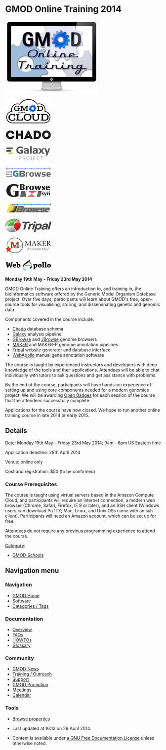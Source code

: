 



<span id="top"></span>




# <span dir="auto">GMOD Online Training 2014</span>











<img
src="https://raw.githubusercontent.com/GMOD/gmod.github.io/main/mediawiki/images/thumb/6/6f/Gmod-online-training.png/300px-Gmod-online-training.png"
srcset="https://raw.githubusercontent.com/GMOD/gmod.github.io/main/mediawiki/images/thumb/6/6f/Gmod-online-training.png/450px-Gmod-online-training.png 1.5x, https://raw.githubusercontent.com/GMOD/gmod.github.io/main/mediawiki/images/6/6f/Gmod-online-training.png 2x"
width="300" height="235" alt="Gmod-online-training.png" />




[<img
src="https://raw.githubusercontent.com/GMOD/gmod.github.io/main/mediawiki/images/thumb/6/69/GitcLogo.png/150px-GitcLogo.png"
srcset="https://raw.githubusercontent.com/GMOD/gmod.github.io/main/mediawiki/images/thumb/6/69/GitcLogo.png/225px-GitcLogo.png 1.5x, https://raw.githubusercontent.com/GMOD/gmod.github.io/main/mediawiki/images/thumb/6/69/GitcLogo.png/300px-GitcLogo.png 2x"
width="150" height="86" alt="GMOD in the Cloud toolset" />](Cloud.1 "GMOD in the Cloud toolset")


[<img
src="https://raw.githubusercontent.com/GMOD/gmod.github.io/main/mediawiki/images/thumb/d/d5/ChadoLogo.png/150px-ChadoLogo.png"
srcset="https://raw.githubusercontent.com/GMOD/gmod.github.io/main/mediawiki/images/thumb/d/d5/ChadoLogo.png/225px-ChadoLogo.png 1.5x, https://raw.githubusercontent.com/GMOD/gmod.github.io/main/mediawiki/images/thumb/d/d5/ChadoLogo.png/300px-ChadoLogo.png 2x"
width="150" height="33" alt="Chado: Biological database schema" />](Chado "Chado: Biological database schema")


[<img
src="https://raw.githubusercontent.com/GMOD/gmod.github.io/main/mediawiki/images/thumb/c/c7/GalaxyLogoBigger.png/150px-GalaxyLogoBigger.png"
srcset="https://raw.githubusercontent.com/GMOD/gmod.github.io/main/mediawiki/images/thumb/c/c7/GalaxyLogoBigger.png/225px-GalaxyLogoBigger.png 1.5x, https://raw.githubusercontent.com/GMOD/gmod.github.io/main/mediawiki/images/thumb/c/c7/GalaxyLogoBigger.png/300px-GalaxyLogoBigger.png 2x"
width="150" height="53" alt="Galaxy: Data analysis &amp; integration" />](Galaxy.1 "Galaxy: Data analysis & integration")


[<img
src="https://raw.githubusercontent.com/GMOD/gmod.github.io/main/mediawiki/images/thumb/0/04/GBrowseLogo.png/150px-GBrowseLogo.png"
srcset="https://raw.githubusercontent.com/GMOD/gmod.github.io/main/mediawiki/images/thumb/0/04/GBrowseLogo.png/225px-GBrowseLogo.png 1.5x, https://raw.githubusercontent.com/GMOD/gmod.github.io/main/mediawiki/images/thumb/0/04/GBrowseLogo.png/300px-GBrowseLogo.png 2x"
width="150" height="35" alt="GBrowse: Genome annotation viewer" />](GBrowse.1 "GBrowse: Genome annotation viewer")


[<img
src="https://raw.githubusercontent.com/GMOD/gmod.github.io/main/mediawiki/images/thumb/4/44/GBrowse_syn_logo.png/150px-GBrowse_syn_logo.png"
srcset="https://raw.githubusercontent.com/GMOD/gmod.github.io/main/mediawiki/images/thumb/4/44/GBrowse_syn_logo.png/225px-GBrowse_syn_logo.png 1.5x, https://raw.githubusercontent.com/GMOD/gmod.github.io/main/mediawiki/images/thumb/4/44/GBrowse_syn_logo.png/300px-GBrowse_syn_logo.png 2x"
width="150" height="48" alt="GBrowse_syn: Synteny viewer" />](GBrowse_syn.1 "GBrowse_syn: Synteny viewer")


[<img
src="https://raw.githubusercontent.com/GMOD/gmod.github.io/main/mediawiki/images/thumb/a/ac/JBrowseLogo.png/150px-JBrowseLogo.png"
srcset="https://raw.githubusercontent.com/GMOD/gmod.github.io/main/mediawiki/images/thumb/a/ac/JBrowseLogo.png/225px-JBrowseLogo.png 1.5x, https://raw.githubusercontent.com/GMOD/gmod.github.io/main/mediawiki/images/thumb/a/ac/JBrowseLogo.png/300px-JBrowseLogo.png 2x"
width="150" height="33"
alt="JBrowse: Super-fast genome annotation viewer" />](JBrowse.1 "JBrowse: Super-fast genome annotation viewer")


[<img
src="https://raw.githubusercontent.com/GMOD/gmod.github.io/main/mediawiki/images/thumb/0/06/TripalLogo.png/150px-TripalLogo.png"
srcset="https://raw.githubusercontent.com/GMOD/gmod.github.io/main/mediawiki/images/thumb/0/06/TripalLogo.png/225px-TripalLogo.png 1.5x, https://raw.githubusercontent.com/GMOD/gmod.github.io/main/mediawiki/images/thumb/0/06/TripalLogo.png/300px-TripalLogo.png 2x"
width="150" height="45"
alt="Tripal: website creation software and Chado interface" />](Tripal.1 "Tripal: website creation software and Chado interface")


[<img
src="https://raw.githubusercontent.com/GMOD/gmod.github.io/main/mediawiki/images/thumb/3/37/MAKERLogo.png/150px-MAKERLogo.png"
srcset="https://raw.githubusercontent.com/GMOD/gmod.github.io/main/mediawiki/images/thumb/3/37/MAKERLogo.png/225px-MAKERLogo.png 1.5x, https://raw.githubusercontent.com/GMOD/gmod.github.io/main/mediawiki/images/thumb/3/37/MAKERLogo.png/300px-MAKERLogo.png 2x"
width="150" height="51" alt="MAKER: Genome annotation pipeline" />](MAKER.1 "MAKER: Genome annotation pipeline")


[<img
src="https://raw.githubusercontent.com/GMOD/gmod.github.io/main/mediawiki/images/thumb/4/4a/WebApolloLogo.png/150px-WebApolloLogo.png"
srcset="https://raw.githubusercontent.com/GMOD/gmod.github.io/main/mediawiki/images/thumb/4/4a/WebApolloLogo.png/225px-WebApolloLogo.png 1.5x, https://raw.githubusercontent.com/GMOD/gmod.github.io/main/mediawiki/images/thumb/4/4a/WebApolloLogo.png/300px-WebApolloLogo.png 2x"
width="150" height="41"
alt="WebApollo: browser-based annotation editor" />](WebApollo.1 "WebApollo: browser-based annotation editor")


**Monday 19th May - Friday 23rd May 2014**

  
GMOD Online Training offers an introduction to, and training in, the
bioinformatics software offered by the Generic Model Organism Database
project. Over five days, participants will learn about GMOD's free,
open-source tools for visualising, storing, and disseminating genetic
and genomic data.

Components covered in the course include:

- <a href="Chado" class="mw-redirect" title="Chado">Chado</a> database
  schema
- [Galaxy](Galaxy.1 "Galaxy") analysis pipeline
- [GBrowse](GBrowse.1 "GBrowse") and [JBrowse](JBrowse.1 "JBrowse")
  genome browsers
- [MAKER](MAKER.1 "MAKER") and MAKER-P genome annotation pipelines
- [Tripal](Tripal.1 "Tripal") website generator and database interface
- [WebApollo](WebApollo.1 "WebApollo") manual gene annotation software

The course is taught by experienced instructors and developers with deep
knowledge of the tools and their applications. Attendees will be able to
chat individually with tutors to ask questions and get assistance with
problems.

By the end of the course, participants will have hands-on experience of
setting up and using core components needed for a modern genomics
project. We will be awarding
<a href="http://www.openbadges.org/" class="external text"
rel="nofollow">Open Badges</a> for each session of the course that the
attendees successfully complete.

Applications for the course have now closed. We hope to run another
online training course in late 2014 or early 2015.

  

## <span id="Details" class="mw-headline">Details</span>

Date: Monday 19th May - Friday 23rd May 2014; 9am - 6pm US Eastern time

Application deadline: 28th April 2014

Venue: online only

Cost and registration: \$50 (to be confirmed)

  

### <span id="Course_Prerequisites" class="mw-headline">Course Prerequisites</span>

The course is taught using virtual servers based in the Amazon Compute
Cloud, and participants will require an internet connection, a modern
web browser (Chrome, Safari, Firefox, IE 9 or later), and an SSH client
(Windows users can download PuTTY; Mac, Linux, and Unix OSs come with an
ssh client). Participants will need an Amazon account, which can be set
up for free.

Attendees do not require any previous programming experience to attend
the course.




[Category](Special%253ACategories "Special%253ACategories"):

- [GMOD Schools](Category%253AGMOD_Schools "Category%253AGMOD Schools")






## Navigation menu









### Navigation



- <span id="n-GMOD-Home">[GMOD Home](Main_Page)</span>
- <span id="n-Software">[Software](GMOD_Components)</span>
- <span id="n-Categories-.2F-Tags">[Categories /
  Tags](Categories)</span>




### Documentation



- <span id="n-Overview">[Overview](Overview)</span>
- <span id="n-FAQs">[FAQs](Category%253AFAQ)</span>
- <span id="n-HOWTOs">[HOWTOs](Category%253AHOWTO)</span>
- <span id="n-Glossary">[Glossary](Glossary)</span>




### Community



- <span id="n-GMOD-News">[GMOD News](GMOD_News)</span>
- <span id="n-Training-.2F-Outreach">[Training /
  Outreach](Training_and_Outreach)</span>
- <span id="n-Support">[Support](Support)</span>
- <span id="n-GMOD-Promotion">[GMOD Promotion](GMOD_Promotion)</span>
- <span id="n-Meetings">[Meetings](Meetings)</span>
- <span id="n-Calendar">[Calendar](Calendar)</span>




### Tools

- <span id="t-smwbrowselink"><a href="Special%253ABrowse/GMOD_Online_Training_2014"
  rel="smw-browse">Browse properties</a></span>



- <span id="footer-info-lastmod">Last updated at 16:12 on 29 April
  2014.</span>
<!-- - <span id="footer-info-viewcount">55,625 page views.</span> -->
- <span id="footer-info-copyright">Content is available under
  <a href="http://www.gnu.org/licenses/fdl-1.3.html" class="external"
  rel="nofollow">a GNU Free Documentation License</a> unless otherwise
  noted.</span>

<!-- -->



<!-- -->




